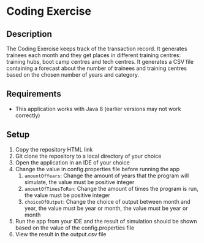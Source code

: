 # Coding Exercise
## Description
The Coding Exercise keeps track of the transaction record. It generates trainees each month and they get places in different training centres: training hubs, boot camp centres and tech centres. It generates a CSV file containing a forecast about the number of trainees and training centres based on the chosen number of years and category.

## Requirements
- This application works with Java 8 (earlier versions may not work correctly)

## Setup
1. Copy the repository HTML link
2. Git clone the repository to a local directory of your choice
3. Open the application in an IDE of your choice
4. Change the value in config.properties file before running the app
   1. `amountOfYears`: Change the amount of years that the program will simulate, the value must be positive integer
   2. `amountOfTimesToRun`: Change the amount of times the program is run, the value must be positive integer
   3. `choiceOfOutput`: Change the choice of output between month and year, the value must be year or month, the value must be year or month
5. Run the app from your IDE and the result of simulation should be shown based on the value of the config.properties file
6. View the result in the output.csv file
